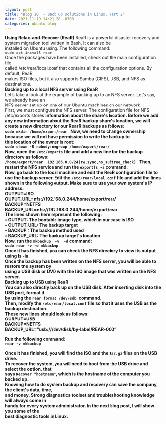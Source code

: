```yaml
---
layout: post
title: "Blog 10  - Back up solutions in Linux. Part 2"
date: 2021-11-19 14:21:28 -0700
categories: ubuntu blog
---
```

<b>Using Relax-and-Recover (ReaR)</b>
ReaR is a powerful disaster recovery and system migration tool written in Bash. It can also be <br>installed on Ubuntu using. The following command: <br>
`sudo apt install rear`<br>
Once the packages have been installed, check out the main configuration file <br>called /etc/rear/local.conf that contains all the configuration options. By default, ReaR <br>makes ISO files, but it also supports Samba (CIFS), USB, and NFS as destinations. <br>
<b>Backing up to a local NFS server using ReaR</b><br>
Let’s take a look at the example of backing up to an NFS server. Let’s say, we already have an <br>NFS server set up on one of our Ubuntu machines on our network.<br>
First, we must configure the NFS server. The configuration file for NFS /etc/exports stores <b>information about the share's location. Before we add any new information about the ReaR <b>backup share's location, we will create a new directory for our RearR backups as follows:<br>
`sudo mkdir /home/export/rear `
Now, we need to change ownership because we will not have permission to write the backup to <br>this location of the owner is root:<br>
`sudo chown -R nobody:nogroup /home/export/rear/`<br>
Now, open the `/etc/exports` file and add a new line for the backup directory as follows:<br>
`/home/export/rear	192.168.0.0/24(rw,sync,no_subtree_check) `
Then, restart the NFS service and run the `exportfs -s` command. <br>
Now, go back to the local machine and edit the ReaR configuration file to use the backup server. Edit the `/etc/rear/local.conf` file and add the lines shown in the following output. Make sure to use your own system's IP address:<br>
OUTPUT=ISO <br>
OUPUT_URL=nfs://192.168.0.244/home/export/rear/ <br>
BACKUP=NETFS <br>
BACKUP_URL=nfs://192.168.0.244/home/export/rear <br>
The lines shown here represent the following: <br>
•	OUTPUT: The bootable image type, which in our case is ISO <br>
•	OUTPUT_URL: The backup target <br>
•	BACKUP : The backup method used <br>
•	BACKUP_URL: The backup target's location <br>
Now, run the `mkbackup  -v  -d` command: <br>
`sudo rear -v -d mkbackup`<br>
Once it has finished, you can check the NFS directory to view its output using ls -la <br>
Once the backup has been written on the NFS server, you will be able to restore the system by  <br> using a USB disk or DVD with the ISO image that was written on the NFS server. <br>
<b>Backing up to USB using ReaR </b><br>
You can also directly back up on the USB disk. After inserting disk into the USB port, format it <br> by using the `rear format /dev/sdb `command. <br>
Then, modify the `/etc/rear/local.conf` file so that it uses the USB as the backup destination. <br>These new lines should look as follows:<br>
OURPUT=USB <br>
BACKUP=NETFS <br>
BACKUP_URL=”usb:///dev/disk/by-label/REAR-000” <br>

Run the following command:<br>
`rear -v mkbackup`<br>

Once it has finished, you will find the ISO and the `tar.gz` files on the USB drive. <br>
To recover the system, you will need to boot from the USB drive and select the option, that  <br>says `Recover "hostname"`, which is the hostname of the computer you backed up.<br>
Knowing how to do system backup and recovery can save the company, the client's data, time, <br>and money. Strong diagnostics toolset and troubleshooting knowledge will always come in <br>handy for every system administrator. In the next blog post, I will show you some of the <br>best diagnostic tools in Linux. <br>


